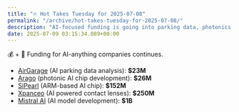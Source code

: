 ```yaml
---
title: "🔥 Hot Takes Tuesday for 2025-07-08"
permalink: "/archive/hot-takes-tuesday-for-2025-07-08/"
description: "AI-focused funding is going into parking data, photonics, contact lenses, and more!"
date: 2025-07-09 03:15:34.089+00:00
---
```


<!-- buttondown-editor-mode: plaintext -->💰 + 🤖 Funding for AI-anything companies continues.

* [AirGarage](https://www.techmeme.com/250708/p15#a250708p15) (AI parking data analysis): **$23M**
* [Arago](https://www.techmeme.com/250708/p20#a250708p20) (photonic AI chip development): **$26M**
* [SiPearl](https://www.techmeme.com/250708/p11#a250708p11) (ARM-based AI chip): **$152M**
* [Xpanceo](https://www.techmeme.com/250708/p19#a250708p19) (AI powered contact lenses): **$250M**
* [Mistral AI](https://www.techmeme.com/250708/p23#a250708p23) (AI model development): **$1B**